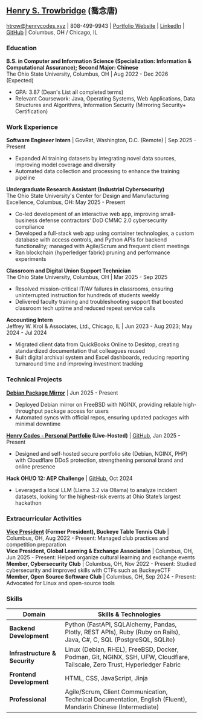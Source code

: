 ## [Henry S. Trowbridge](https://henrycodes.xyz/) (喬念唐)

[htrow@henrycodes.xyz](mailto:htrow@henrycodes.xyz) | 808-499-9943 |
[Portfolio Website](https://henrycodes.xyz/) | [LinkedIn](https://www.linkedin.com/in/henry1679/) | [GitHub](https://github.com/henry7720/) | Columbus, OH / Chicago, IL

<!-- ### **Mission**

Driven Ohio State University student double majoring in Computer Science (Cybersecurity) and Chinese. Seeking a Summer 2026 internship to apply skills in cybersecurity, software development, and system administration. Eager to contribute to challenging technical projects and further industry experience. -->

### **Education**

**B.S. in Computer and Information Science (Specialization: Information & Computational Assurance); Second Major: Chinese**  
The Ohio State University, Columbus, OH | Aug 2022 - Dec 2026 (Expected)

- GPA: 3.87 (Dean's List all completed terms)
- Relevant Coursework: Java, Operating Systems, Web Applications, Data Structures and Algorithms, Information Security (Mirroring Security+ Certification)

<!-- **High School Diploma**
Oak Park and River Forest High School, Oak Park, IL
- 3.61 GPA (unweighted); earned AP and dual-enrollment credits -->

### **Work Experience**

**Software Engineer Intern** | GovRat, Washington, D.C. (Remote) | Sep 2025 - Present

- Expanded AI training datasets by integrating novel data sources, improving model coverage and diversity
- Automated data collection and processing to enhance the training pipeline
<!-- with Python scripts, cutting manual preprocessing time by X%
- Identified and integrated novel data sources to diversify an AI training set
- Engineered Python scripts to scrape, process, and analyze public data, enhancing the training pipeline -->

**Undergraduate Research Assistant (Industrial Cybersecurity)**  
The Ohio State University's Center for Design and Manufacturing Excellence, Columbus, OH: May 2025 - Present

<!-- - Managed project timelines and software deliverables using Agile/Scrum methodologies, met frequently with clients to discuss progress -->
- Co-led development of an interactive <!--, 'TurboTax-like'-->web app, improving small-business defense contractors' DoD CMMC 2.0 cybersecurity compliance
- Developed a full-stack web app using container technologies, a custom database with access controls, and Python APIs for backend functionality; managed with Agile/Scrum and frequent client meetings
- Ran blockchain (hyperledger fabric) pruning and performance experiments
<!-- - Worked with professional Excel and professionally edited presentations -->
<!-- - Helped small manufacturers and defense contractors assess and improve their compliance with the DoD's new CMMC 2.0, level 2 requirements by leading and building an interactive (TurboTax-like) web app -->
<!-- - Assisted research projects by managing projects and developing software deliverables -- employing Agile development sprints using the scrum methodology -->
<!-- - Met with clients frequently to ensure deliverables were as expected -->
<!-- after bullet 2: to guide manufacturers and defense contractors through the DoD's CMMC 2.0 cybersecurity compliance requirements -->

**Classroom and Digital Union Support Technician**  
The Ohio State University, Columbus, OH | Mar 2025 - Sep 2025

- Resolved mission-critical IT/AV failures in classrooms, ensuring uninterrupted instruction for hundreds of students weekly
- Delivered faculty training and troubleshooting support that boosted classroom tech uptime and reduced repeat service calls
<!-- - Resolved critical IT/AV issues in university classrooms to maintain instructional uptime and provided on-demand technical support and training to faculty and students -->
<!-- - Troubleshot and fixed mission-critical AV and IT systems in university classrooms to ensure instructional continuity
- Provided on-demand technical support and training to faculty and students on classroom technology -->
<!-- - Troubleshot and fixed mission-critical classroom AV and IT systems, including regular technical maintenance on classrooms
- Helped teach and support faculty and students working with classroom technology as problems arose -->

**Accounting Intern**  
Jeffrey W. Krol & Associates, Ltd., Chicago, IL | Jun 2023 - Aug 2023; May 2024 - Jul 2024

- Migrated client data from QuickBooks Online to Desktop, creating standardized documentation that colleagues reused
- Built digital archival system and Excel dashboards, reducing reporting turnaround time and improving investment tracking
<!-- - Managed bookkeeping with QuickBooks and developed complex reports in Excel -->
<!-- - Led a data migration project to move client files from QuickBooks Online to Desktop, creating extensive documentation to systematize the process for colleagues
- Designed and implemented a new digital archival system for permanent client files; book-kept and generated investment return dashboards -->
<!-- - Provided IT support, including managing and troubleshooting computer systems -->
<!-- - Created Excel spreadsheets with advanced formulas for accounting reports
- Reset and managed office computer systems; provided technical support
- Managed bookkeeping tasks with Quickbooks and Microsoft Excel, Access, and Word -->

### **Technical Projects**

**[Debian Package Mirror](https://deb.henrycodes.xyz/debian/)** | Jun 2025 - Present

- Deployed Debian mirror on FreeBSD with NGINX, providing reliable high-throughput package access for users
- Automated syncs with official repos, ensuring updated packages with minimal downtime
<!-- - Deployed and maintained a full Debian package mirror on a FreeBSD 14.3 host, synchronized every 6 hours via a cron job and official ftpsync tooling
- Optimized NGINX for high-throughput file hosting and managed permissions and fstab mounting for external storage -->

**[Henry Codes - Personal Portfolio](https://henrycodes.xyz/) (Live-Hosted)** | [GitHub](https://github.com/henry7720/Henry-Codes-Portfolio), Jan 2025 - Present

- Designed and self-hosted secure portfolio site (Debian, NGINX, PHP) with Cloudflare DDoS protection, strengthening personal brand and online presence
<!-- - Deployed and self-hosted a personal portfolio on a Debian 13 server with NGINX and PHP, secured with a UFW firewall, SSH keys, a Tailscale meshnet, and Cloudflare for DDoS protection -->
<!-- - Self-hosted NGINX web server for personal portfolio on Debian 13 with SSH (ED25519) in a Tailscale meshnet and UFW (firewall: principle of least privilege)
- Configured DNS and PHP instance, with Cloudflare for DDOS protection -->

<!-- **[OPRF Games](https://games.henrycodes.xyz/) (Live-Hosted)**: [GitHub](https://github.com/henry7720/OPRF-Games), September 2018 - May 2021; January 2025

- Built PHP/JavaScript games web site; modernized in 2025 with Ruffle Flash emulator   -->

<!-- **[JS-Calc](https://projects.henrycodes.xyz/js-calc/) (Live-Hosted)** | [GitHub](https://github.com/henry7720/JS-Calc), Mar 2025

- Implemented a web calculator with a recursive descent parser and a responsive UI in vanilla JavaScript -->
<!-- - Interactive web-calculator implemented with a recursive descent parser and a responsive front-end -->

**Hack OHI/O 12: AEP Challenge** | [GitHub](https://github.com/henry7720/AEP-Hack12), Oct 2024
- Leveraged a local LLM (Llama 3.2 via Ollama) to analyze incident datasets, looking for the highest-risk events at Ohio State’s largest hackathon
<!-- - Leveraged a locally-run LLM (Meta's Llama 3.2 via Ollama) to perform risk analysis on a large dataset, identifying high-energy events during Ohio State's largest hackathon -->

<!-- **Table Tennis Simulator**: [GitHub](https://github.com/henry7720/Table-Tennis-Simulator), February 2024 - April 2024

- Built Java OOP model for table tennis players of equal skill with realistic scoring -->

### **Extracurricular Activities**

**[Vice President](https://activities.osu.edu/involvement/student_organizations/find_a_student_org/?i=2330) (Former President), Buckeye Table Tennis Club** | Columbus, OH, Aug 2022 - Present: Managed club practices and competition preparation  
**Vice President, Global Learning & Exchange Association** | Columbus, OH, Jun 2025 - Present: Helped organize cultural learning and exchange events  
**Member, Cybersecurity Club** | Columbus, OH, Nov 2022 - Present: Studied cybersecurity and improved skills with CTFs such as BuckeyeCTF  
**Member, Open Source Software Club** | Columbus, OH, Sep 2024 - Present: Advocated for Linux and open-source tools  

### **Skills**

| Domain                  | Skills & Technologies                                                                       |
|-------------------------|---------------------------------------------------------------------------------------------|
| **Backend Development** | Python (FastAPI, SQLAlchemy, Pandas, Plotly, REST APIs), Ruby (Ruby on Rails), Java, C#, C, SQL (PostgreSQL, SQLite)            |
| **Infrastructure & Security** | Linux (Debian, RHEL), FreeBSD, Docker, Podman, Git, NGINX, SSH, UFW, Cloudflare, Tailscale, Zero Trust, Hyperledger Fabric |
| **Frontend Development** | HTML, CSS, JavaScript, Jinja                                                                |
| **Professional** | Agile/Scrum, Client Communication, Technical Documentation, English (Fluent), Mandarin Chinese (Intermediate)      |
<!-- **Programming Languages**: Java, C, Ruby, Python, SQL (SQLite/PostgreSQL), C#, x86-64 Assembly  
**Web Development**: HTML, CSS, JavaScript, PHP, FastAPI, Uvicorn, SQLAlchemy, Jinja, Alembic, Ruby on Rails  
**System Administration & Security**: Linux (Debian/RHEL), SSH, NGINX, UFW, Cloudflare, Tailscale, FreeBSD (Novice), Zero Trust, Firewalls, Computer Networking  
**DevOps & Tools**: Git, Docker, Podman, Containerized Development  
**Programming Concepts**: Object-Oriented Programming, Procedural Programming, Data Structures and Algorithms, Data Processing  
**Professional Skills**: Bookkeeping, Microsoft Excel, Client Communication, Adaptability, Agile/Scrum  
**Languages**: English (fluent), Chinese (intermediate) -->
